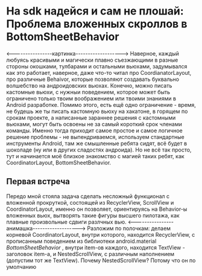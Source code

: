# На sdk надейся и сам не плошай: Проблема вложенных скроллов в BottomSheetBehavior
<----------------картинка------------------->
Наверное, каждый любуясь красивыми и магически плавно съезжающими в разные стороны окошками, тулбарами и остальными вьюхами, задумывался как это работает, наверное, даже что-то читал про CoordianatorLayout, про различные Behaivor, которые позволяют создавать буквально волшебство на андроидовских вьюхах. Конечно, можно писать кастомные вьюхи, с нужныи поведением, которое может быть ограничено только твоим воображением или твоими знаниями в Android разработке. Помимо этого, есть ещё одно ограничение - время, не будешь же ты писать кастомную вьюху на хакатоне, в горящем по срокам проекте, а написанные зараннее решения с кастомными вьюхами, могут быть освоены не за самый короткий срок членами команды. Именно тогда приходит самое простое и самое логичное решение проблемы - не выпендриваемся, используем стандартные инструменты Android, там же смышленные ребята сидят, всё будет в шоколаде (ну или в других сладостях андроида). Но не всё так просто, тут и начинается моё близкое знакомство с магией таких ребят, как CoordinatorLayout, BottomSheetBehavior.

## Первая встреча

Передо мной стояла задача сделать несложный функционал с вложенной прокруткой, состоящей из RecyclerView, ScrollView и CoordinatorLayout, именно он позволяет, ориентируясь на Behavior-ы вложенных вьюх, вытворять такие фигуры высшего пилотажа, как плавные произвольные сдвиги разлчных вью. 
<----------------анимашка------------------->
Разложим по полочкам: делаем корневой CoordinatorLayout, внутри которого, находится RecyclerView, с прописанным поведением из библиотеки android.material *BottomSheetBehavior* , внутри item-ов каждого, находится TextView - заголовок item-а, и NestedScrollView, с различным наполнением (допустим тот же TextView). Почему NestedScrollView? Потому что он по умолчанию
